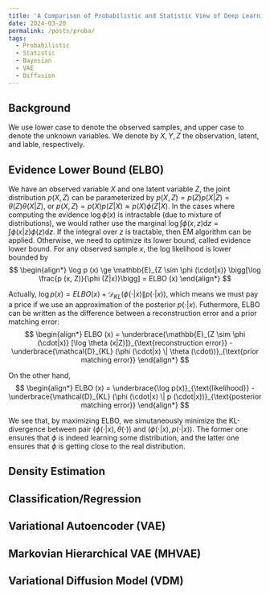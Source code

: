 ```yaml
---
title: 'A Comparison of Probabilistic and Statistic View of Deep Learning Models'
date: 2024-03-20
permalink: /posts/proba/
tags:
  - Probabilistic
  - Statistic
  - Bayesian
  - VAE
  - Diffusion
---
```


Background
---
We use lower case to denote the observed samples, and upper case to denote the unknown variables. We denote by $X, Y, Z$ the observation, latent, and lable, respectively.

Evidence Lower Bound (ELBO)
---
We have an observed variable $X$ and one latent variable $Z$, the joint distribution $p(X, Z)$ can be parameterized by $p(X, Z) = p (Z) p (X|Z) = \theta (Z) \theta (X|Z)$, or $p(X, Z) = p (X) p (Z|X)\approx p (X) \phi (Z|X)$. In the cases where computing the evidence $\log \phi (x)$ is intractable (due to mixture of distributions), we would rather use the marginal $\log \int \phi (x, z) \text{d} z = \int \phi (x|z) \phi (z) \text{d} z$. If the integral over $z$ is tractable, then EM algorithm can be applied. Otherwise, we need to optimize its lower bound, called evidence lower bound. For any observed sample $x$, the log likelihood is lower bounded by
$$
\begin{align*}
\log p (x) \ge \mathbb{E}_{Z \sim \phi (\cdot|x)} \bigg[\log \frac{p (x, Z)}{\phi (Z|x)}\bigg] = ELBO (x)
\end{align*}
$$

Actually, $\log p (x) = ELBO (x) + \mathcal{D}_{KL} (\phi (\cdot|x) \| p(\cdot|x))$, which means we must pay a price if we use an approximation of the posterior $p(\cdot|x)$. Futhermore, ELBO can be written as the difference between a reconstruction error and a prior matching error:
$$
\begin{align*}
ELBO (x) = \underbrace{\mathbb{E}_{Z \sim \phi (\cdot|x)} [\log \theta (x|Z)]}_{\text{reconstruction error}} - \underbrace{\mathcal{D}_{KL} (\phi (\cdot|x) \| \theta (\cdot))}_{\text{prior matching error}}
\end{align*}
$$

On the other hand,
$$
\begin{align*}
ELBO (x) = \underbrace{\log p(x)}_{\text{likelihood}} - \underbrace{\mathcal{D}_{KL} (\phi (\cdot|x) \| p (\cdot|x))}_{\text{posterior matching error}}
\end{align*}
$$

We see that, by maximizing ELBO, we simutaneously minimize the KL-divergence between pair $(\phi(\cdot|x), \theta(\cdot))$ and $(\phi (\cdot|x), p(\cdot|x))$. The former one ensures that $\phi$ is indeed learning some distribution, and the latter one ensures that $\phi$ is getting close to the real distribution.

Density Estimation
---

Classification/Regression
---

Variational Autoencoder (VAE)
---

Markovian Hierarchical VAE (MHVAE)
---

Variational Diffusion Model (VDM)
---